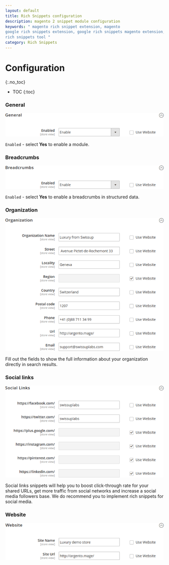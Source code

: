 ```yaml
---
layout: default
title: Rich Snippets configuration
description: magento 2 snippet module configuration
keywords: " magento rich snippet extension, magento
google rich snippets extension, google rich snippets magento extension, google
rich snippets tool "
category: Rich Snippets
---
```


# Configuration
{:.no_toc}

* TOC
{:toc}

### General

![General settings](/images/m2/rich-snippets/config-general.png)

`Enabled` - select **Yes** to enable a module.

### Breadcrumbs

![Breadcrumbs settings](/images/m2/rich-snippets/config-breadcrumbs.png)

`Enabled` - select **Yes** to enable a breadcrumbs in structured data.

### Organization

![Organization settings](/images/m2/rich-snippets/config-organization.png)

Fill out the fields to show the full information about your organization directly in search results.

### Social links

![Social links settings](/images/m2/rich-snippets/config-social.png)

Social links snippets will help you to boost click-through rate for your shared URLs, get more traffic from social networks and increase a social media followers base. We do recommend you to implement rich snippets for social media.

### Website

![website settings](/images/m2/rich-snippets/config-website.png)




